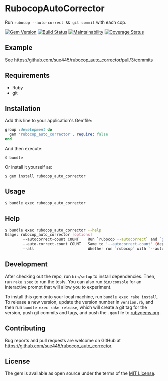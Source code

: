 # RubocopAutoCorrector

Run `rubocop --auto-correct && git commit` with each cop.

[![Gem Version](https://badge.fury.io/rb/rubocop_auto_corrector.svg)](https://badge.fury.io/rb/rubocop_auto_corrector)
[![Build Status](https://github.com/sue445/rubocop_auto_corrector/workflows/test/badge.svg?branch=master)](https://github.com/sue445/rubocop_auto_corrector/actions?query=workflow%3Atest)
[![Maintainability](https://api.codeclimate.com/v1/badges/384834e50f94e344c439/maintainability)](https://codeclimate.com/github/sue445/rubocop_auto_corrector/maintainability)
[![Coverage Status](https://coveralls.io/repos/github/sue445/rubocop_auto_corrector/badge.svg?branch=master)](https://coveralls.io/github/sue445/rubocop_auto_corrector?branch=master)

## Example
See https://github.com/sue445/rubocop_auto_corrector/pull/3/commits

## Requirements
* Ruby
* git

## Installation

Add this line to your application's Gemfile:

```ruby
group :development do
  gem 'rubocop_auto_corrector', require: false
end
```

And then execute:

    $ bundle

Or install it yourself as:

    $ gem install rubocop_auto_corrector

## Usage
```bash
$ bundle exec rubocop_auto_corrector
```

## Help
```bash
$ bundle exec rubocop_auto_corrector --help
Usage: rubocop_auto_corrector [options]
        --autocorrect-count COUNT    Run `rubocop --autocorrect` and `git commit` for this number of times. (default. 2)
        --auto-correct-count COUNT   Same to '--autocorrect-count' (deprecated)
        --all                        Whether run `rubocop` with `--autocorrect-all`. (default. run with `--autocorrect`)
```

## Development

After checking out the repo, run `bin/setup` to install dependencies. Then, run `rake spec` to run the tests. You can also run `bin/console` for an interactive prompt that will allow you to experiment.

To install this gem onto your local machine, run `bundle exec rake install`. To release a new version, update the version number in `version.rb`, and then run `bundle exec rake release`, which will create a git tag for the version, push git commits and tags, and push the `.gem` file to [rubygems.org](https://rubygems.org).

## Contributing

Bug reports and pull requests are welcome on GitHub at https://github.com/sue445/rubocop_auto_corrector.

## License

The gem is available as open source under the terms of the [MIT License](https://opensource.org/licenses/MIT).
